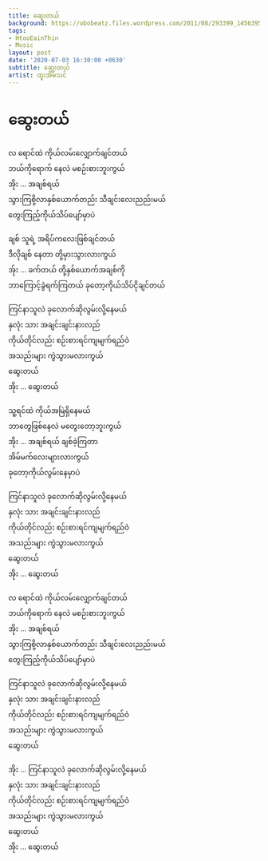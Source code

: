 ```yaml
---
title: ဆွေးတယ်
background: https://obobeatz.files.wordpress.com/2011/08/293399_145639582187284_100002237283781_266322_7611634_n.jpg
tags:
- HtooEainThin
- Music
layout: post
date: '2020-07-03 16:30:00 +0630'
subtitle: ဆွေးတယ်
artist: ထူးအိမ်သင်
---
```


# ဆွေးတယ်

လ ရောင်ထဲ ကိုယ်လမ်းလျှောက်ချင်တယ် <br>
ဘယ်ကိုရောက် နေလဲ မစဉ်းစားဘူးကွယ် <br>
အိုး ... အချစ်ရယ် <br>
သွားကြစို့လာနှစ်ယောက်တည်း သီချင်းလေးညည်းမယ် <br>
တွေးကြည့်ကိုယ်သိပ်ပျော်မှာပဲ <br>
 <br>
ချစ် သူရဲ့ အရိပ်ကလေးဖြစ်ချင်တယ် <br>
ဒီလိုချစ် နေတာ တို့မှားသွားလားကွယ် <br>
အ်ုး ... ခက်တယ် တို့နှစ်ယောက်အချစ်ကို <br>
ဘာကြောင့်ခွဲရက်ကြတယ် ခုတော့ကိုယ်သိပ်ငိုချင်တယ် <br>
 <br>
ကြင်နာသူလဲ ခုလောက်ဆိုလွမ်းလို့နေမယ် <br>
နှလုံး သား အချင်းချင်းနားလည် <br>
ကိုယ်တိုင်လည်း စဉ်းစားရင်ကျမျက်ရည်ဝဲ <br>
အသည်းများ ကွဲသွားမလားကွယ် <br>
ဆွေးတယ် <br>
အိုး ... ဆွေးတယ် <br>
 <br>
သူ့ရင်ထဲ ကိုယ်အမြဲရှိနေမယ် <br>
ဘာတွေဖြစ်နေလဲ မတွေးတော့ဘူးကွယ် <br>
အိုး ... အချစ်ရယ် ချစ်ခဲ့ကြတာ <br>
အိမ်မက်လေးများလားကွယ် <br>
ခုတော့ကိုယ်လွမ်းနေမှာပဲ <br>
 <br>
ကြင်နာသူလဲ ခုလောက်ဆိုလွမ်းလို့နေမယ် <br>
နှလုံး သား အချင်းချင်းနားလည် <br>
ကိုယ်တိုင်လည်း စဉ်းစားရင်ကျမျက်ရည်ဝဲ <br>
အသည်းများ ကွဲသွားမလားကွယ် <br>
ဆွေးတယ် <br>
အိုး ... ဆွေးတယ် <br>
 <br>
လ ရောင်ထဲ ကိုယ်လမ်းလျှောက်ချင်တယ် <br>
ဘယ်ကိုရောက် နေလဲ မစဉ်းစားဘူးကွယ် <br>
အိုး ... အချစ်ရယ် <br>
သွားကြစို့လာနှစ်ယောက်တည်း သီချင်းလေးညည်းမယ် <br>
တွေးကြည့်ကိုယ်သိပ်ပျော်မှာပဲ <br>
 <br>
ကြင်နာသူလဲ ခုလောက်ဆိုလွမ်းလို့နေမယ် <br>
နှလုံး သား အချင်းချင်းနားလည် <br>
ကိုယ်တိုင်လည်း စဉ်းစားရင်ကျမျက်ရည်ဝဲ <br>
အသည်းများ ကွဲသွားမလားကွယ် <br>
ဆွေးတယ် <br>
 <br>
အိုး ... ကြင်နာသူလဲ ခုလောက်ဆိုလွမ်းလို့နေမယ် <br>
နှလုံး သား အချင်းချင်းနားလည် <br>
ကိုယ်တိုင်လည်း စဉ်းစားရင်ကျမျက်ရည်ဝဲ <br>
အသည်းများ ကွဲသွားမလားကွယ် <br>
ဆွေးတယ် <br>
အိုး ... ဆွေးတယ် <br>